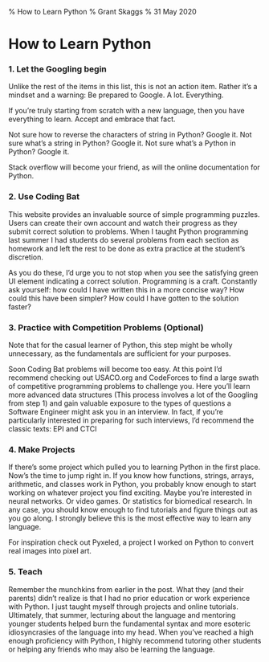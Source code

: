 % How to Learn Python 
% Grant Skaggs 
% 31 May 2020

# How to Learn Python 

### 1. Let the Googling begin

Unlike the rest of the items in this list, this is not an action item. Rather it’s a mindset and a warning: Be prepared to Google. A lot. Everything. 

If you’re truly starting from scratch with a new language, then you have everything to learn. Accept and embrace that fact. 

Not sure how to reverse the characters of string in Python? Google it.
Not sure what’s a string in Python? Google it.
Not sure what’s a Python in Python? Google it.

Stack overflow will become your friend, as will the online documentation for Python.

### 2. Use Coding Bat

This website provides an invaluable source of simple programming puzzles. Users can create their own account and watch their progress as they submit correct solution to problems. When I taught Python programming last summer I had students do several problems from each section as homework and left the rest to be done as extra practice at the student’s discretion.

As you do these, I’d urge you to not stop when you see the satisfying green UI element indicating a correct solution. Programming is a craft. Constantly ask yourself: how could I have written this in a more concise way? How could this have been simpler? How could I have gotten to the solution faster? 

### 3. Practice with Competition Problems (Optional)

Note that for the casual learner of Python, this step might be wholly unnecessary, as the fundamentals are sufficient for your purposes.

Soon Coding Bat problems will become too easy. At this point I’d recommend checking out USACO.org and CodeForces to find a large swath of competitive programming problems to challenge you. Here you’ll learn more advanced data structures (This process involves a lot of the Googling from step 1) and gain valuable exposure to the types of questions a Software Engineer might ask you in an interview. In fact, if you’re particularly interested in preparing for such interviews, I’d recommend the classic texts: EPI and CTCI



### 4. Make Projects

If there’s some project which pulled you to learning Python in the first place. Now’s the time to jump right in. If you know how functions, strings, arrays, arithmetic, and classes work in Python, you probably know enough to start working on whatever project you find exciting. Maybe you’re interested in neural networks. Or video games. Or statistics for biomedical research. In any case, you should know enough to find tutorials and figure things out as you go along. I strongly believe this is the most effective way to learn any language.

For inspiration check out Pyxeled, a project I worked on Python to convert real images into pixel art.

### 5. Teach

Remember the munchkins from earlier in the post. What they (and their parents) didn’t realize is that I had no prior education or work experience with Python. I just taught myself through projects and online tutorials. Ultimately, that summer, lecturing about the language and mentoring younger students helped burn the fundamental syntax and more esoteric idiosyncrasies of the language into my head. When you’ve reached a high enough proficiency with Python, I highly recommend tutoring other students or helping any friends who may also be learning the language.



